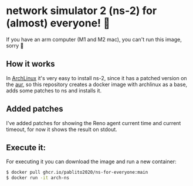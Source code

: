 # network simulator 2 (ns-2) for (almost) everyone! 🎉
If you have an arm computer (M1 and M2 mac), you can't run this image, sorry 🤷

## How it works
In [ArchLinux](https://archlinux.org/) it's very easy to install ns-2, since it has a patched version on the [aur](https://aur.archlinux.org/), so this repository creates a docker image with archlinux as a base, adds some patches to ns and installs it.

## Added patches
I've added patches for showing the Reno agent current time and current timeout, for now it shows the result on stdout.

## Execute it:
For executing it you can download the image and run a new container:

```bash
$ docker pull ghcr.io/pablito2020/ns-for-everyone:main
$ docker run -it arch-ns
```

